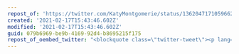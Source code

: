```yaml
---
repost_of: 'https://twitter.com/KatyMontgomerie/status/1362047171059662850'
created: '2021-02-17T15:43:46.602Z'
modified: '2021-02-17T15:43:46.602Z'
guid: 079b6969-be9b-4169-92d4-b8695215f175
repost_of_oembed_twitter: "<blockquote class=\"twitter-tweet\"><p lang=\"en\" dir=\"ltr\">I think this Mumsnet post captures the state of the &quot;debate&quot; about trans people in the UK perfectly <a href=\"https://t.co/aYNpeN5TYk\">pic.twitter.com/aYNpeN5TYk</a></p>&mdash; Katy Montgomerie \U0001F997 (@KatyMontgomerie) <a href=\"https://twitter.com/KatyMontgomerie/status/1362047171059662850?ref_src=twsrc%5Etfw\">February 17, 2021</a></blockquote>\n<script async src=\"https://platform.twitter.com/widgets.js\" charset=\"utf-8\"></script>\n"
---
```

 
